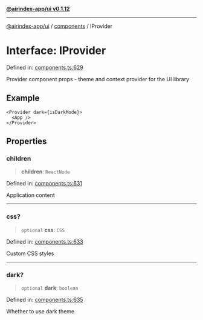 [**@airindex-app/ui v0.1.12**](../../README.md)

***

[@airindex-app/ui](../../README.md) / [components](../README.md) / IProvider

# Interface: IProvider

Defined in: [components.ts:629](https://github.com/airindex-app/ui/blob/44c2ff1163e9f47e185bc913a5043dd88c81b2b7/src/types/components.ts#L629)

Provider component props - theme and context provider for the UI library

## Example

```tsx
<Provider dark={isDarkMode}>
  <App />
</Provider>
```

## Properties

### children

> **children**: `ReactNode`

Defined in: [components.ts:631](https://github.com/airindex-app/ui/blob/44c2ff1163e9f47e185bc913a5043dd88c81b2b7/src/types/components.ts#L631)

Application content

***

### css?

> `optional` **css**: `CSS`

Defined in: [components.ts:633](https://github.com/airindex-app/ui/blob/44c2ff1163e9f47e185bc913a5043dd88c81b2b7/src/types/components.ts#L633)

Custom CSS styles

***

### dark?

> `optional` **dark**: `boolean`

Defined in: [components.ts:635](https://github.com/airindex-app/ui/blob/44c2ff1163e9f47e185bc913a5043dd88c81b2b7/src/types/components.ts#L635)

Whether to use dark theme
